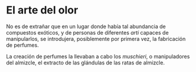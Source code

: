 # El arte del olor

No es de extrañar que en un lugar donde había tal abundancia de compuestos
exóticos, y de personas de diferentes *arti* capaces de manipularlos, se
introdujera, posiblemente por primera vez, la fabricación de perfumes.

La creación de perfumes la llevaban a cabo los *muschieri*, o manipuladores del
almizcle, el extracto de las glándulas de las ratas de almizcle.
